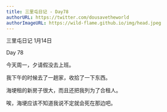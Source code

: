 ```yaml
---
title: 三里屯日记 - Day78
authorURL: https://twitter.com/dousavetheworld
authorImageURL: https://wild-flame.github.io/img/head.jpeg
---
```


三里屯日记 1月14日

Day 78

今天周一，夕请假没去上班。

我下午的时候去了一趟家，收拾了一下东西。

海埂租的新房子很大，而且还把我列为了合租人。

唉，海埂应该不知道我说不定就会死在那边吧。